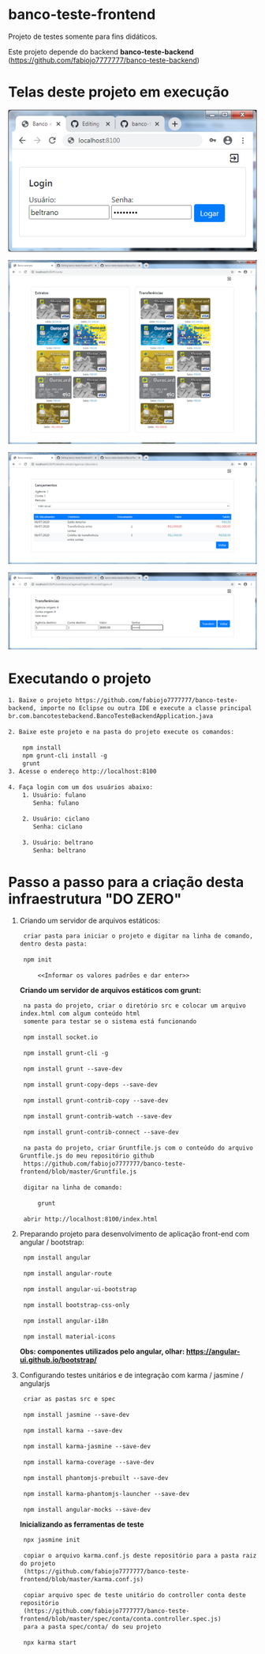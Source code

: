 # banco-teste-frontend

Projeto de testes somente para fins didáticos.

Este projeto depende do backend **banco-teste-backend** (https://github.com/fabiojo7777777/banco-teste-backend)

# Telas deste projeto em execução

![Tela de login](docs/imagens/login.png?raw=true)
	
![Tela de saldo das contas](docs/imagens/conta.png?raw=true)
	
![Tela de extrato da conta](docs/imagens/extrato.png?raw=true)
	
![Tela de transferência entre contas](docs/imagens/transferencia.png?raw=true)
	
	
# Executando o projeto

	1. Baixe o projeto https://github.com/fabiojo7777777/banco-teste-backend, importe no Eclipse ou outra IDE e execute a classe principal br.com.bancotestebackend.BancoTesteBackendApplication.java
	
	2. Baixe este projeto e na pasta do projeto execute os comandos:
		
		npm install
		npm grunt-cli install -g
		grunt
	3. Acesse o endereço http://localhost:8100
	
	4. Faça login com um dos usuários abaixo:
		1. Usuário: fulano
		   Senha: fulano
		
		2. Usuário: ciclano
		   Senha: ciclano
		   
		3. Usuário: beltrano
		   Senha: beltrano


# Passo a passo para a criação desta infraestrutura "DO ZERO"
1. Criando um servidor de arquivos estáticos:

		criar pasta para iniciar o projeto e digitar na linha de comando, dentro desta pasta:

		npm init 

			<<Informar os valores padrões e dar enter>>
    
	**Criando um servidor de arquivos estáticos com grunt:**
		
		na pasta do projeto, criar o diretório src e colocar um arquivo index.html com algum conteúdo html 
		somente para testar se o sistema está funcionando

		npm install socket.io

		npm install grunt-cli -g

		npm install grunt --save-dev

		npm install grunt-copy-deps --save-dev

		npm install grunt-contrib-copy --save-dev	

		npm install grunt-contrib-watch --save-dev	

		npm install grunt-contrib-connect --save-dev	

		na pasta do projeto, criar Gruntfile.js com o conteúdo do arquivo Gruntfile.js do meu repositório github 
		https://github.com/fabiojo7777777/banco-teste-frontend/blob/master/Gruntfile.js

		digitar na linha de comando:	

			grunt		

		abrir http://localhost:8100/index.html		

2. Preparando projeto para desenvolvimento de aplicação front-end com angular / bootstrap:
	
		npm install angular

		npm install angular-route

		npm install angular-ui-bootstrap

		npm install bootstrap-css-only

		npm install angular-i18n

		npm install material-icons	
	
	**Obs: componentes utilizados pelo angular, olhar: https://angular-ui.github.io/bootstrap/**


3. Configurando testes unitários e de integração com karma / jasmine / angularjs
    
	    criar as pastas src e spec

	    npm install jasmine --save-dev

	    npm install karma --save-dev
	    
	    npm install karma-jasmine --save-dev
	    
	    npm install karma-coverage --save-dev

	    npm install phantomjs-prebuilt --save-dev
	    
	    npm install karma-phantomjs-launcher --save-dev
	    
	    npm install angular-mocks --save-dev

    **Inicializando as ferramentas de teste**
    
	    npx jasmine init

	    copiar o arquivo karma.conf.js deste repositório para a pasta raiz do projeto 
	    (https://github.com/fabiojo7777777/banco-teste-frontend/blob/master/karma.conf.js)
	    
	    copiar arquivo spec de teste unitário do controller conta deste repositório 
	    (https://github.com/fabiojo7777777/banco-teste-frontend/blob/master/spec/conta/conta.controller.spec.js) 
	    para a pasta spec/conta/ do seu projeto
	    
	    npx karma start
